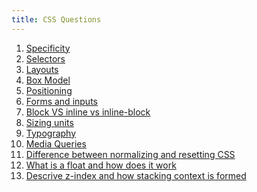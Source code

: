 ```yaml
---
title: CSS Questions
---
```


1. [Specificity](css/specificity.model)
2. [Selectors](css/selectors.md)
3. [Layouts]()
4. [Box Model](css/box-model.md)
5. [Positioning]()
6. [Forms and inputs](css/forms-and-inputs.md)
7. [Block VS inline vs inline-block](css/block-inline-inlineBlock.md)
8. [Sizing units](css/sizing-units.md)
9. [Typography]()
10. [Media Queries]()
11. [Difference between normalizing and resetting CSS](/css/resetting.md)
12. [What is a float and how does it work](css/floats.md)
13. [Descrive z-index and how stacking context is formed](css/z-index.md)
